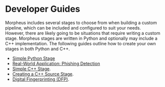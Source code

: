 <!--
SPDX-FileCopyrightText: Copyright (c) 2022, NVIDIA CORPORATION & AFFILIATES. All rights reserved.
SPDX-License-Identifier: Apache-2.0

Licensed under the Apache License, Version 2.0 (the "License");
you may not use this file except in compliance with the License.
You may obtain a copy of the License at

http://www.apache.org/licenses/LICENSE-2.0

Unless required by applicable law or agreed to in writing, software
distributed under the License is distributed on an "AS IS" BASIS,
WITHOUT WARRANTIES OR CONDITIONS OF ANY KIND, either express or implied.
See the License for the specific language governing permissions and
limitations under the License.
-->

# Developer Guides

Morpheus includes several stages to choose from when building a custom pipeline, which can be included and configured to suit your needs. However, there are likely going to be situations that require writing a custom stage. Morpheus stages are written in Python and optionally may include a C++ implementation. The following guides outline how to create your own stages in both Python and C++.

* [Simple Python Stage](./guides/1_simple_python_stage.md)
* [Real-World Application: Phishing Detection](./guides/2_real_world_phishing.md)
* [Simple C++ Stage](./guides/3_simple_cpp_stage.md).
* [Creating a C++ Source Stage](./guides/4_source_cpp_stage.md).
* [Digital Fingerprinting (DFP)](./guides/5_digital_fingerprinting.md).
